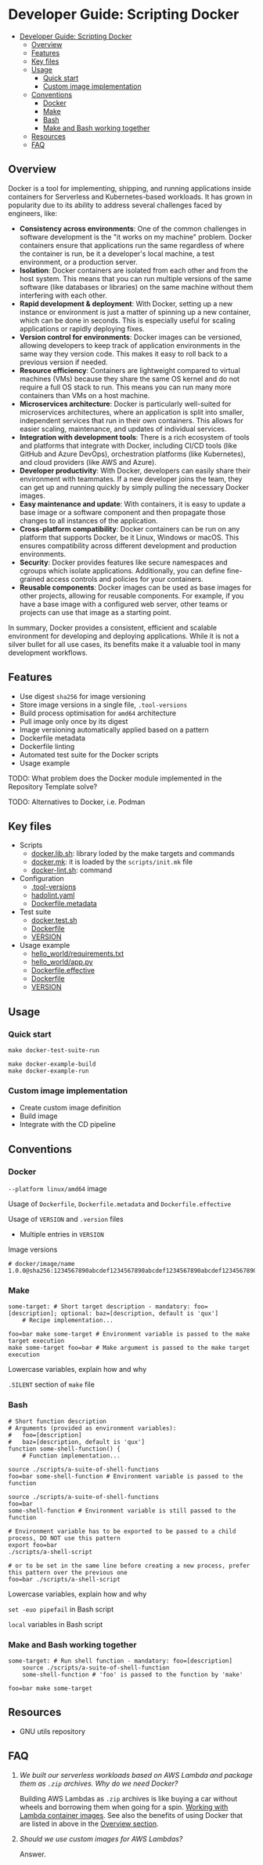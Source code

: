 # Developer Guide: Scripting Docker

- [Developer Guide: Scripting Docker](#developer-guide-scripting-docker)
  - [Overview](#overview)
  - [Features](#features)
  - [Key files](#key-files)
  - [Usage](#usage)
    - [Quick start](#quick-start)
    - [Custom image implementation](#custom-image-implementation)
  - [Conventions](#conventions)
    - [Docker](#docker)
    - [Make](#make)
    - [Bash](#bash)
    - [Make and Bash working together](#make-and-bash-working-together)
  - [Resources](#resources)
  - [FAQ](#faq)

## Overview

Docker is a tool for implementing, shipping, and running applications inside containers for Serverless and Kubernetes-based workloads. It has grown in popularity due to its ability to address several challenges faced by engineers, like:

- **Consistency across environments**: One of the common challenges in software development is the "it works on my machine" problem. Docker containers ensure that applications run the same regardless of where the container is run, be it a developer's local machine, a test environment, or a production server.
- **Isolation**: Docker containers are isolated from each other and from the host system. This means that you can run multiple versions of the same software (like databases or libraries) on the same machine without them interfering with each other.
- **Rapid development & deployment**: With Docker, setting up a new instance or environment is just a matter of spinning up a new container, which can be done in seconds. This is especially useful for scaling applications or rapidly deploying fixes.
- **Version control for environments**: Docker images can be versioned, allowing developers to keep track of application environments in the same way they version code. This makes it easy to roll back to a previous version if needed.
- **Resource efficiency**: Containers are lightweight compared to virtual machines (VMs) because they share the same OS kernel and do not require a full OS stack to run. This means you can run many more containers than VMs on a host machine.
- **Microservices architecture**: Docker is particularly well-suited for microservices architectures, where an application is split into smaller, independent services that run in their own containers. This allows for easier scaling, maintenance, and updates of individual services.
- **Integration with development tools**: There is a rich ecosystem of tools and platforms that integrate with Docker, including CI/CD tools (like GitHub and Azure DevOps), orchestration platforms (like Kubernetes), and cloud providers (like AWS and Azure).
- **Developer productivity**: With Docker, developers can easily share their environment with teammates. If a new developer joins the team, they can get up and running quickly by simply pulling the necessary Docker images.
- **Easy maintenance and update**: With containers, it is easy to update a base image or a software component and then propagate those changes to all instances of the application.
- **Cross-platform compatibility**: Docker containers can be run on any platform that supports Docker, be it Linux, Windows or macOS. This ensures compatibility across different development and production environments.
- **Security**: Docker provides features like secure namespaces and cgroups which isolate applications. Additionally, you can define fine-grained access controls and policies for your containers.
- **Reusable components**: Docker images can be used as base images for other projects, allowing for reusable components. For example, if you have a base image with a configured web server, other teams or projects can use that image as a starting point.

In summary, Docker provides a consistent, efficient and scalable environment for developing and deploying applications. While it is not a silver bullet for all use cases, its benefits make it a valuable tool in many development workflows.

## Features

- Use digest `sha256` for image versioning
- Store image versions in a single file, `.tool-versions`
- Build process optimisation for `amd64` architecture
- Pull image only once by its digest
- Image versioning automatically applied based on a pattern
- Dockerfile metadata
- Dockerfile linting
- Automated test suite for the Docker scripts
- Usage example

TODO: What problem does the Docker module implemented in the Repository Template solve?

TODO: Alternatives to Docker, i.e. Podman

## Key files

- Scripts
  - [docker.lib.sh](../../scripts/docker/docker.lib.sh): library loded by the make targets and commands
  - [docker.mk](../../scripts/docker/docker.mk): it is loaded by the `scripts/init.mk` file
  - [docker-lint.sh](../../scripts/docker/docker.lib.sh): command
- Configuration
  - [.tool-versions](../../.tool-versions)
  - [hadolint.yaml](../../scripts/config/hadolint.yaml)
  - [Dockerfile.metadata](../../scripts/docker/Dockerfile.metadata)
- Test suite
  - [docker.test.sh](../../scripts/docker/tests/docker.test.sh)
  - [Dockerfile](../../scripts/docker/tests/Dockerfile)
  - [VERSION](../../scripts/docker/tests/VERSION)
- Usage example
  - [hello_world/requirements.txt](../../scripts/docker/examples/python/hello_world/requirements.txt)
  - [hello_world/app.py](../../scripts/docker/examples/python/hello_world/app.py)
  - [Dockerfile.effective](../../scripts/docker/examples/python/Dockerfile.effective)
  - [Dockerfile](../../scripts/docker/examples/python/Dockerfile)
  - [VERSION](../../scripts/docker/examples/python/VERSION)

## Usage

### Quick start

```shell
make docker-test-suite-run
```

```shell
make docker-example-build
make docker-example-run
```

### Custom image implementation

- Create custom image definition
- Build image
- Integrate with the CD pipeline

## Conventions

### Docker

`--platform linux/amd64` image

Usage of `Dockerfile`, `Dockerfile.metadata` and `Dockerfile.effective`

Usage of `VERSION` and `.version` files

- Multiple entries in `VERSION`

Image versions

```text
# docker/image/name 1.0.0@sha256:1234567890abcdef1234567890abcdef1234567890abcdef1234567890abcdef
```

### Make

```shell
some-target: # Short target description - mandatory: foo=[description]; optional: baz=[description, default is 'qux']
    # Recipe implementation...
```

```shell
foo=bar make some-target # Environment variable is passed to the make target execution
make some-target foo=bar # Make argument is passed to the make target execution
```

Lowercase variables, explain how and why

`.SILENT` section of `make` file

### Bash

```shell
# Short function description
# Arguments (provided as environment variables):
#   foo=[description]
#   baz=[description, default is 'qux']
function some-shell-function() {
    # Function implementation...
```

```shell
source ./scripts/a-suite-of-shell-functions
foo=bar some-shell-function # Environment variable is passed to the function
```

```shell
source ./scripts/a-suite-of-shell-functions
foo=bar
some-shell-function # Environment variable is still passed to the function
```

```shell
# Environment variable has to be exported to be passed to a child process, DO NOT use this pattern
export foo=bar
./scripts/a-shell-script
```

```shell
# or to be set in the same line before creating a new process, prefer this pattern over the previous one
foo=bar ./scripts/a-shell-script
```

Lowercase variables, explain how and why

`set -euo pipefail` in Bash script

`local` variables in Bash script

### Make and Bash working together

```shell
some-target: # Run shell function - mandatory: foo=[description]
    source ./scripts/a-suite-of-shell-function
    some-shell-function # 'foo' is passed to the function by 'make'
```

```shell
foo=bar make some-target
```

## Resources

- GNU utils repository

## FAQ

1. _We built our serverless workloads based on AWS Lambda and package them as `.zip` archives. Why do we need Docker?_

   Building AWS Lambdas as `.zip` archives is like buying a car without wheels and borrowing them when going for a spin. [Working with Lambda container images](https://docs.aws.amazon.com/lambda/latest/dg/images-create.html). See also the benefits of using Docker that are listed in above in the [Overview section](#overview).

2. _Should we use custom images for AWS Lambdas?_

   Answer.
